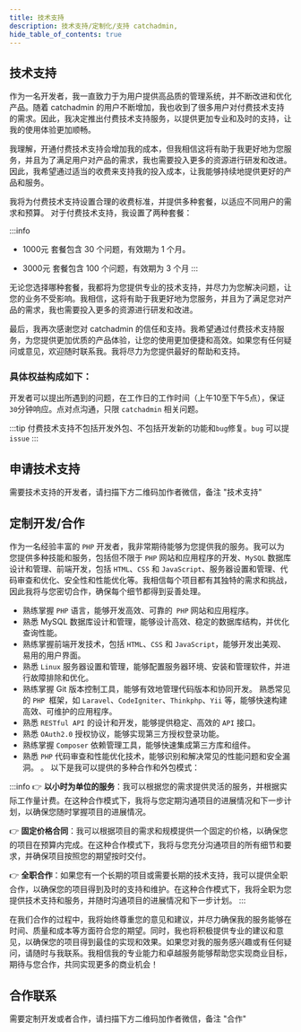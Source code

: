 ```yaml
---
title: 技术支持
description: 技术支持/定制化/支持 catchadmin,
hide_table_of_contents: true
---
```

## 技术支持
作为一名开发者，我一直致力于为用户提供高品质的管理系统，并不断改进和优化产品。随着 catchadmin 的用户不断增加，我也收到了很多用户对付费技术支持的需求。因此，我决定推出付费技术支持服务，以提供更加专业和及时的支持，让我的使用体验更加顺畅。

我理解，开通付费技术支持会增加我的成本，但我相信这将有助于我更好地为您服务，并且为了满足用户对产品的需求，我也需要投入更多的资源进行研发和改进。因此，我希望通过适当的收费来支持我的投入成本，让我能够持续地提供更好的产品和服务。

我将为付费技术支持设置合理的收费标准，并提供多种套餐，以适应不同用户的需求和预算。
对于付费技术支持，我设置了两种套餐：

:::info
- 1000元 套餐包含 30 个问题，有效期为 1 个月。

- 3000元 套餐包含 100 个问题，有效期为 3 个月
:::

无论您选择哪种套餐，我都将为您提供专业的技术支持，并尽力为您解决问题，让您的业务不受影响。我相信，这将有助于我更好地为您服务，并且为了满足您对产品的需求，我也需要投入更多的资源进行研发和改进。

最后，我再次感谢您对 catchadmin 的信任和支持。我希望通过付费技术支持服务，为您提供更加优质的产品体验，让您的使用更加便捷和高效。如果您有任何疑问或意见，欢迎随时联系我。我将尽力为您提供最好的帮助和支持。

### 具体权益构成如下：
开发者可以提出所遇到的问题，在工作日的工作时间（上午10至下午5点），保证`30`分钟响应。点对点沟通，只限 `catchadmin` 相关问题。

:::tip
付费技术支持不包括开发外包、不包括开发新的功能和`bug`修复。`bug` 可以提 `issue`
:::

## 申请技术支持
需要技术支持的开发者，请扫描下方二维码加作者微信，备注 "技术支持"
<!--<img src="/img/personal.jpeg" width="200" />-->

## 定制开发/合作
作为一名经验丰富的 `PHP` 开发者，我非常期待能够为您提供我的服务。我可以为您提供多种技能和服务，包括但不限于 `PHP` 网站和应用程序的开发、`MySQL` 数据库设计和管理、前端开发，包括 `HTML`、`CSS` 和 `JavaScript`、服务器设置和管理、代码审查和优化、安全性和性能优化等。我相信每个项目都有其独特的需求和挑战，因此我将与您密切合作，确保每个细节都得到妥善处理。

- 熟练掌握 `PHP` 语言，能够开发高效、可靠的` PHP` 网站和应用程序。
- 熟悉 MySQL 数据库设计和管理，能够设计高效、稳定的数据库结构，并优化查询性能。
- 熟练掌握前端开发技术，包括 `HTML`、`CSS` 和 `JavaScript`，能够开发出美观、易用的用户界面。
- 熟悉 `Linux` 服务器设置和管理，能够配置服务器环境、安装和管理软件，并进行故障排除和优化。
- 熟练掌握 Git 版本控制工具，能够有效地管理代码版本和协同开发。
熟悉常见的 `PHP `框架，如 `Laravel`、`CodeIgniter`、`Thinkphp`、`Yii` 等，能够快速构建高效、可维护的应用程序。
- 熟悉 `RESTful API` 的设计和开发，能够提供稳定、高效的 `API` 接口。
- 熟悉 `OAuth2.0` 授权协议，能够实现第三方授权登录功能。
- 熟练掌握 `Composer` 依赖管理工具，能够快速集成第三方库和组件。
- 熟悉 `PHP` 代码审查和性能优化技术，能够识别和解决常见的性能问题和安全漏洞。
。
以下是我可以提供的多种合作和外包模式：

:::info
👉 **以小时为单位的服务**：我可以根据您的需求提供灵活的服务，并根据实际工作量计费。在这种合作模式下，我将与您定期沟通项目的进展情况和下一步计划，以确保您随时掌握项目的进展情况。

👉 **固定价格合同**：我可以根据项目的需求和规模提供一个固定的价格，以确保您的项目在预算内完成。在这种合作模式下，我将与您充分沟通项目的所有细节和要求，并确保项目按照您的期望按时交付。

👉 **全职合作**：如果您有一个长期的项目或需要长期的技术支持，我可以提供全职合作，以确保您的项目得到及时的支持和维护。在这种合作模式下，我将全职为您提供技术支持和服务，并随时沟通项目的进展情况和下一步计划。
:::

在我们合作的过程中，我将始终尊重您的意见和建议，并尽力确保我的服务能够在时间、质量和成本等方面符合您的期望。同时，我也将积极提供专业的建议和意见，以确保您的项目得到最佳的实现和效果。如果您对我的服务感兴趣或有任何疑问，请随时与我联系。我相信我的专业能力和卓越服务能够帮助您实现商业目标，期待与您合作，共同实现更多的商业机会！

## 合作联系
需要定制开发或者合作，请扫描下方二维码加作者微信，备注 "合作"
<!--<img src="/img/personal.jpeg" width="200" />-->



